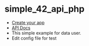 # simple_42_api_php
- [Create your app](https://profile.intra.42.fr/oauth/applications)
- [API Docs](https://api.intra.42.fr/apidoc)
- This simple example for data user.
- Edit config file for test
